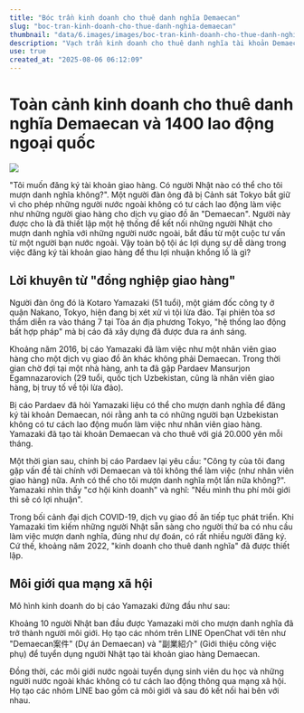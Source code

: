 ```yaml
---
title: "Bóc trần kinh doanh cho thuê danh nghĩa Demaecan"
slug: "boc-tran-kinh-doanh-cho-thue-danh-nghia-demaecan"
thumbnail: "data/6.images/images/boc-tran-kinh-doanh-cho-thue-danh-nghia-demaecan.webp"
description: "Vạch trần kinh doanh cho thuê danh nghĩa tài khoản Demaecan, giúp 1400 người nước ngoài không có tư cách lao động hoạt động."
use: true
created_at: "2025-08-06 06:12:09"
---
```


# Toàn cảnh kinh doanh cho thuê danh nghĩa Demaecan và 1400 lao động ngoại quốc

![](/images/20250805-00000164-san-000-1-view.webp)

"Tôi muốn đăng ký tài khoản giao hàng. Có người Nhật nào có thể cho tôi mượn danh nghĩa không?". Một người đàn ông đã bị Cảnh sát Tokyo bắt giữ vì cho phép những người nước ngoài không có tư cách lao động làm việc như những người giao hàng cho dịch vụ giao đồ ăn "Demaecan". Người này được cho là đã thiết lập một hệ thống để kết nối những người Nhật cho mượn danh nghĩa với những người nước ngoài, bắt đầu từ một cuộc tư vấn từ một người bạn nước ngoài. Vậy toàn bộ tội ác lợi dụng sự dễ dàng trong việc đăng ký tài khoản giao hàng để thu lợi nhuận khổng lồ là gì?

## Lời khuyên từ "đồng nghiệp giao hàng"

Người đàn ông đó là Kotaro Yamazaki (51 tuổi), một giám đốc công ty ở quận Nakano, Tokyo, hiện đang bị xét xử vì tội lừa đảo. Tại phiên tòa sơ thẩm diễn ra vào tháng 7 tại Tòa án địa phương Tokyo, "hệ thống lao động bất hợp pháp" mà bị cáo đã xây dựng đã được đưa ra ánh sáng.

Khoảng năm 2016, bị cáo Yamazaki đã làm việc như một nhân viên giao hàng cho một dịch vụ giao đồ ăn khác không phải Demaecan. Trong thời gian chờ đợi tại một nhà hàng, anh ta đã gặp Pardaev Mansurjon Egamnazarovich (29 tuổi, quốc tịch Uzbekistan, cũng là nhân viên giao hàng, bị truy tố về tội lừa đảo).

Bị cáo Pardaev đã hỏi Yamazaki liệu có thể cho mượn danh nghĩa để đăng ký tài khoản Demaecan, nói rằng anh ta có những người bạn Uzbekistan không có tư cách lao động muốn làm việc như nhân viên giao hàng. Yamazaki đã tạo tài khoản Demaecan và cho thuê với giá 20.000 yên mỗi tháng.

Một thời gian sau, chính bị cáo Pardaev lại yêu cầu: "Công ty của tôi đang gặp vấn đề tài chính với Demaecan và tôi không thể làm việc (như nhân viên giao hàng) nữa. Anh có thể cho tôi mượn danh nghĩa một lần nữa không?". Yamazaki nhìn thấy "cơ hội kinh doanh" và nghĩ: "Nếu mình thu phí môi giới thì sẽ có lợi nhuận".

Trong bối cảnh đại dịch COVID-19, dịch vụ giao đồ ăn tiếp tục phát triển. Khi Yamazaki tìm kiếm những người Nhật sẵn sàng cho người thứ ba có nhu cầu làm việc mượn danh nghĩa, đúng như dự đoán, có rất nhiều người đăng ký. Cứ thế, khoảng năm 2022, "kinh doanh cho thuê danh nghĩa" đã được thiết lập.

## Môi giới qua mạng xã hội

Mô hình kinh doanh do bị cáo Yamazaki đứng đầu như sau:

Khoảng 10 người Nhật ban đầu được Yamazaki mời cho mượn danh nghĩa đã trở thành người môi giới. Họ tạo các nhóm trên LINE OpenChat với tên như "Demaecan案件" (Dự án Demaecan) và "副業紹介" (Giới thiệu công việc phụ) để tuyển dụng người Nhật tạo tài khoản giao hàng Demaecan.

Đồng thời, các môi giới nước ngoài tuyển dụng sinh viên du học và những người nước ngoài khác không có tư cách lao động thông qua mạng xã hội. Họ tạo các nhóm LINE bao gồm cả môi giới và sau đó kết nối hai bên với nhau.